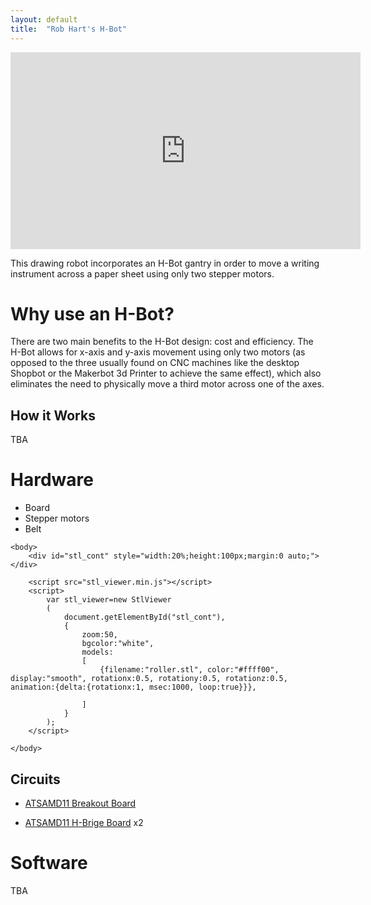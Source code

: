 ```yaml
---
layout: default
title:  "Rob Hart's H-Bot"
---
```


<iframe src="https://www.youtube.com/embed/vSqIZIaWzNs"
    width="560"
    height="315"
    frameborder="0"
    allowfullscreen>
</iframe>

This drawing robot incorporates an H-Bot gantry in order to move a writing instrument across a paper sheet using only two stepper motors.

# Why use an H-Bot?

There are two main benefits to the H-Bot design: cost and efficiency. The H-Bot allows for x-axis and y-axis movement using only two motors (as opposed to the three usually found on CNC machines like the desktop Shopbot or the Makerbot 3d Printer to achieve the same effect), which also eliminates the need to physically move a third motor across one of the axes.

## How it Works

TBA

# Hardware

* Board
* Stepper motors
* Belt

<html>
    <head>
        <title>Roller</title>
    </head>

    <body>
        <div id="stl_cont" style="width:20%;height:100px;margin:0 auto;"></div>

        <script src="stl_viewer.min.js"></script>        
        <script>
            var stl_viewer=new StlViewer
            (
                document.getElementById("stl_cont"),
                {
                    zoom:50,
                    bgcolor:"white",
                    models:
                    [
                        {filename:"roller.stl", color:"#ffff00", display:"smooth", rotationx:0.5, rotationy:0.5, rotationz:0.5, animation:{delta:{rotationx:1, msec:1000, loop:true}}},

                    ]
                }
            );
        </script>

    </body>
</html>

## Circuits

* [ATSAMD11 Breakout Board](https://roberthart56.github.io/SCFAB/SC_lab/Electronics/Microcontrollers/ATSAMD11/Advanced_circuits_board/index.html)

* [ATSAMD11 H-Brige Board](https://roberthart56.github.io/SCFAB/SC_lab/Output_Devices/SAMD11_stepper/index.html) x2

# Software

TBA
